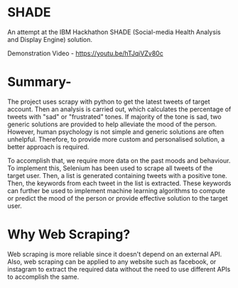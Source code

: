﻿# SHADE
An attempt at the IBM Hackhathon SHADE (Social-media Health Analysis and Display Engine) solution.

Demonstration Video - https://youtu.be/hTJqiVZv80c

# Summary-

The project uses scrapy with python to get the latest tweets of target account. Then an analysis is carried out, which calculates the percentage of tweets with "sad" or "frustrated" tones. If majority of the tone is sad, two generic solutions are provided to help alleviate the mood of the person. However, human psychology is not simple and generic solutions are often unhelpful. Therefore, to provide more custom and personalised solution, a better approach is required. 

To accomplish that, we require more data on the past moods and behaviour. To implement this, Selenium has been used to scrape all tweets of the target user. Then, a list is generated containing tweets with a positive tone. Then, the keywords from each tweet in the list is extracted. These keywords can further be used to implement machine learning algorithms to compute or predict the mood of the person or provide effective solution to the target user.

# Why Web Scraping?
Web scraping is more reliable since it doesn't depend on an external API. Also, web scraping can be applied to any website such as facebook, or instagram to extract the required data without the need to use different APIs to accomplish the same.